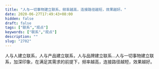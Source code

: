 ```yaml
---
title: "人与一切事物建立联系，频率越高，连接路径越短，效果越好。"
date: 2020-06-27T17:49:43+08:00
hidden: false
draft: false
tags: ["联系","观点"]
keywords: ["联系","观点"]
description: ""
slug: "2702"
---
```

人与人建立联系，人与产品建立联系，人与品牌建立联系...人与一切事物建立联系，加深印象，在满足其需求的前提下，频率越高，连接路径越短，效果越好。
